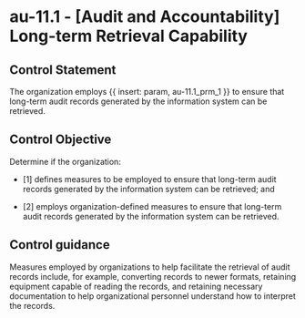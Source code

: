 # au-11.1 - \[Audit and Accountability\] Long-term Retrieval Capability

## Control Statement

The organization employs {{ insert: param, au-11.1_prm_1 }} to ensure that long-term audit records generated by the information system can be retrieved.

## Control Objective

Determine if the organization:

- \[1\] defines measures to be employed to ensure that long-term audit records generated by the information system can be retrieved; and

- \[2\] employs organization-defined measures to ensure that long-term audit records generated by the information system can be retrieved.

## Control guidance

Measures employed by organizations to help facilitate the retrieval of audit records include, for example, converting records to newer formats, retaining equipment capable of reading the records, and retaining necessary documentation to help organizational personnel understand how to interpret the records.
